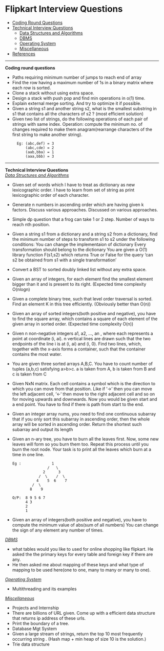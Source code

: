 # Flipkart Interview Questions

- [Coding Round Questions](#coding)
- [Technical Interview Questions](#tech)
  - [Data Structures and Algorithms](#dsalg)
  - [DBMS](#dbms)
  - [Operating System](#os)
  - [Miscellaneous](#misc)
- [References](#ref)

---

<b name="coding">Coding round questions</b><br/>

- Paths requiring minimum number of jumps to reach end of array
- Find the row having a maximum number of 1s in a binary matrix where each row is sorted.
- Clone a stack without using extra space.
- Design a stack with push pop and find min operations in o(1) time.
- Explain external merge sorting. And try to optimize it if possible.
- Given a string s1 and another string s2, what is the smallest substring in s1 that contains all the characters of s2 ? (most efficient solution)
- Given two list of strings, do the following operations of each pair of strings with same index.
  Operation: compute the minimum no. of changes required to make them anagram(rearrange characters of the first string to make another string).
  ```
    Eg: (abc,def) = 3
        (abc,cde) = 2
        (aab,bba) = 1
        (aaa,bbb) = 3
  ```

---

<b name="tech">Technical Interview Questions</b>
<br/>
<i><u name="dsalg">Data Structures and Algorithms</u></i>

- Given set of words which I have to treat as dictionary as new lexicographic order. I have to learn from set of string as print lexicographic order of each character.
- Generate n numbers in ascending order which are having given k factors. Discuss various approaches. Discussed on various approaches.
- Simple dp question that a frog can take 1 or 2 step. Number of ways to reach nth position.
- Given a string s1 from a dictionary and a string s2 from a dictionary, find the minimum number of steps to transform s1 to s2 under the following conditions:
  You can change the implementaion of dictionary
  Every transformation should belong to the dictionary
  You are given a O(1) library function F(s1,s2) which returns True or False for the query ‘can s2 be obtained from s1 with a single transformation’
- Convert a BST to sorted doubly linked list without any extra space.
- Given an array of integers, for each element find the smallest element bigger than it and is present to its right. (Expected time complexity O(nlogn)
- Given a complete binary tree, such that level order traversal is sorted. Find an element K in this tree efficiently. (Obviously better than O(n))
- Given an array of sorted integers(both positive and negative), you have to find the square array, which contains a square of each element of the given array in sorted order.
  (Expected time complexity O(n))
- Given n non-negative integers a1, a2, ..., an , where each represents a point at coordinate (i, ai). n vertical lines are drawn such that the two endpoints of the line i is at (i, ai) and (i, 0). Find two lines, which, together with the x-axis forms a container, such that the container contains the most water.
- You are given three sorted arrays A,B,C. You have to count number of tuples (a,b,c) satisfying a>b>c. a is taken from A, b is taken from B and c is taken from C
- Given NxN matrix. Each cell contains a symbol which is the direction to which you can move from that position. Like if ‘->’ then you can move the left adjacent cell, ‘<-‘ then move to the right adjacent cell and so on for moving upwards and downwards.
  Now you would be given start and a end point. You have to find if there is path from start to the end.
- Given an integer array nums, you need to find one continuous subarray that if you only sort this subarray in ascending order, then the whole array will be sorted in ascending order.
  Return the shortest such subarray and output its length
- Given an n-ary tree, you have to burn all the leaves first. Now, some new leaves will form so you burn them too. Repeat this process until you burn the root node. Your task is to print all the leaves which burn at a time in one line.

  ```
  Eg :              1
                  /   \
                2      3
              /  \    /  \
             4    5  6    7
           /  \
          8    9

  O/P:	8 9 5 6 7
        4 3
        2
        1
  ```

- Given an array of integers(both positive and negative), you have to compute the minimum value of abs(sum of all numbers)
  You can change the sign of any element any number of times.

<i><u name="dbms">DBMS</u></i>

- what tables would you like to used for online shopping like flipkart. He asked the the primary keys for every table and foreign key if there are any.
- He then asked me about mapping of these keys and what type of mapping to be used here(one to one, many to many or many to one).

<i><u name="os">Operating System</u></i>

- Multithreading and its examples
  <br>

<i><u name="misc">Miscellaneous</u></i>

- Projects and Internship
- There are billions of URL given. Come up with a efficient data structure that returns ip address of these urls.
- Print the boundary of a tree.
- Database Mgt System
- Given a large stream of strings, return the top 10 most frequently occurring string . (Hash map + min heap of size 10 is the solution.)
- Trie data structure
